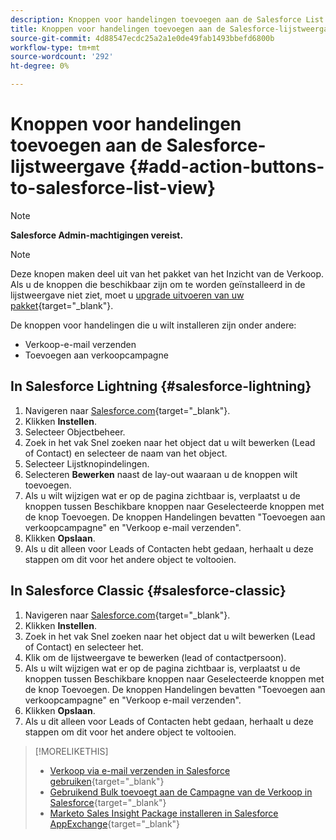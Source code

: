 ```yaml
---
description: Knoppen voor handelingen toevoegen aan de Salesforce List View - Marketo Docs - Productdocumentatie
title: Knoppen voor handelingen toevoegen aan de Salesforce-lijstweergave
source-git-commit: 4d88547ecdc25a2a1e0de49fab1493bbefd6800b
workflow-type: tm+mt
source-wordcount: '292'
ht-degree: 0%

---
```


# Knoppen voor handelingen toevoegen aan de Salesforce-lijstweergave {#add-action-buttons-to-salesforce-list-view}

>[!NOTE]
>
>**Salesforce Admin-machtigingen vereist.**

>[!NOTE]
>
>Deze knopen maken deel uit van het pakket van het Inzicht van de Verkoop. Als u de knoppen die beschikbaar zijn om te worden geïnstalleerd in de lijstweergave niet ziet, moet u [upgrade uitvoeren van uw pakket](/help/marketo/product-docs/marketo-sales-insight/msi-for-salesforce/upgrading/upgrading-your-msi-package.md){target="_blank"}.

De knoppen voor handelingen die u wilt installeren zijn onder andere:

* Verkoop-e-mail verzenden
* Toevoegen aan verkoopcampagne

## In Salesforce Lightning {#salesforce-lightning}

1. Navigeren naar [Salesforce.com](https://salesforce.com){target="_blank"}.
1. Klikken **Instellen**.
1. Selecteer Objectbeheer.
1. Zoek in het vak Snel zoeken naar het object dat u wilt bewerken (Lead of Contact) en selecteer de naam van het object.
1. Selecteer Lijstknopindelingen.
1. Selecteren **Bewerken** naast de lay-out waaraan u de knoppen wilt toevoegen.
1. Als u wilt wijzigen wat er op de pagina zichtbaar is, verplaatst u de knoppen tussen Beschikbare knoppen naar Geselecteerde knoppen met de knop Toevoegen. De knoppen Handelingen bevatten &quot;Toevoegen aan verkoopcampagne&quot; en &quot;Verkoop e-mail verzenden&quot;.
1. Klikken **Opslaan**.
1. Als u dit alleen voor Leads of Contacten hebt gedaan, herhaalt u deze stappen om dit voor het andere object te voltooien.

## In Salesforce Classic {#salesforce-classic}

1. Navigeren naar [Salesforce.com](https://salesforce.com){target="_blank"}.
1. Klikken **Instellen**.
1. Zoek in het vak Snel zoeken naar het object dat u wilt bewerken (Lead of Contact) en selecteer het.
1. Klik om de lijstweergave te bewerken (lead of contactpersoon).
1. Als u wilt wijzigen wat er op de pagina zichtbaar is, verplaatst u de knoppen tussen Beschikbare knoppen naar Geselecteerde knoppen met de knop Toevoegen. De knoppen Handelingen bevatten &quot;Toevoegen aan verkoopcampagne&quot; en &quot;Verkoop e-mail verzenden&quot;.
1. Klikken **Opslaan**.
1. Als u dit alleen voor Leads of Contacten hebt gedaan, herhaalt u deze stappen om dit voor het andere object te voltooien.

>[!MORELIKETHIS]
>
>* [Verkoop via e-mail verzenden in Salesforce gebruiken](/help/marketo/product-docs/marketo-sales-insight/actions/crm/actions-in-salesforce/using-bulk-send-sales-email-in-salesforce.md){target="_blank"}
>* [Gebruikend Bulk toevoegt aan de Campagne van de Verkoop in Salesforce](/help/marketo/product-docs/marketo-sales-insight/actions/crm/actions-in-salesforce/using-bulk-add-to-sales-campaign-in-salesforce.md){target="_blank"}
>* [Marketo Sales Insight Package installeren in Salesforce AppExchange](/help/marketo/product-docs/marketo-sales-insight/msi-for-salesforce/installation/install-marketo-sales-insight-package-in-salesforce-appexchange.md){target="_blank"}
